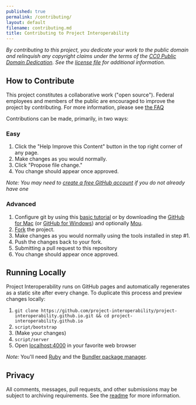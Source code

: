 ```yaml
---
published: true
permalink: /contributing/
layout: default
filename: contributing.md
title: Contributing to Project Interoperability
---
```


*By contributing to this project, you dedicate your work to the public domain and relinquish any copyright claims under the terms of the [CC0 Public Domain Dedication](http://creativecommons.org/publicdomain/zero/1.0/). See the [license file](LICENSE) for additional information.*

## How to Contribute

This project constitutes a collaborative work ("open source"). Federal employees and members of the public are encouraged to improve the project by contributing. For more information, please see [the FAQ](/faq/)

Contributions can be made, primarily, in two ways:

### Easy

1. Click the "Help Improve this Content" button in the top right corner of any page.
2. Make changes as you would normally.
3. Click "Propose file change."
4. You change should appear once approved.

*Note: You may need to [create a free GitHub account](https://github.com/signup/free) if you do not already have one*

### Advanced

1. Configure git by using this [basic tutorial](https://help.github.com/articles/set-up-git) or by downloading the [GitHub for Mac](http://mac.github.com/) (or [GitHub for Windows](http://windows.github.com/)) and optionally [Mou](http://mouapp.com/).
2. [Fork](https://help.github.com/articles/fork-a-repo) the project.
3. Make changes as you would normally using the tools installed in step #1.
4. Push the changes back to your fork.
5. Submitting a pull request to this repository
6. You change should appear once approved.

## Running Locally

Project Interoperability runs on GitHub pages and automatically regenerates as a static site after every change. To duplicate this process and preview changes locally:

1. `git clone https://github.com/project-interoperability/project-interoperability.github.io.git && cd project-interoperability.github.io`
2. `script/bootstrap`
3. (Make your changes)
4. `script/server`
5. Open [localhost:4000](http://localhost:4000) in your favorite web browser

*Note:* You'll need [Ruby](http://www.ruby-lang.org/) and the [Bundler package manager](http://gembundler.com/).

## Privacy

All comments, messages, pull requests, and other submissions may be subject to archiving requirements. See the [readme](README.md#privacy) for more information.
